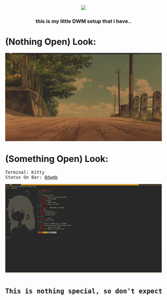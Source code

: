 <p align="center">
<img src="https://user-images.githubusercontent.com/71613062/123562468-7acd1f80-d79e-11eb-9ca3-6ee2f67fc0c0.png" width="80%">
</p>

<h3 align="center">this is my little DWM setup that i have..<h3>

<h1>(Nothing Open) Look:</h1>
<img align="center" src="/screenshots/LAF/NothingOpen.png">

<h1>(Something Open) Look:</h1> 
<pre>
Terminal: Kitty
Status On Bar: <a href="https://ari-web.xyz/gh/bdwmb">Bdwmb</a>
<pre>
<img src="/screenshots/LAF/SomethingOpen.png">

<h2>This is nothing special, so don't expect anything good.. ?<h2>